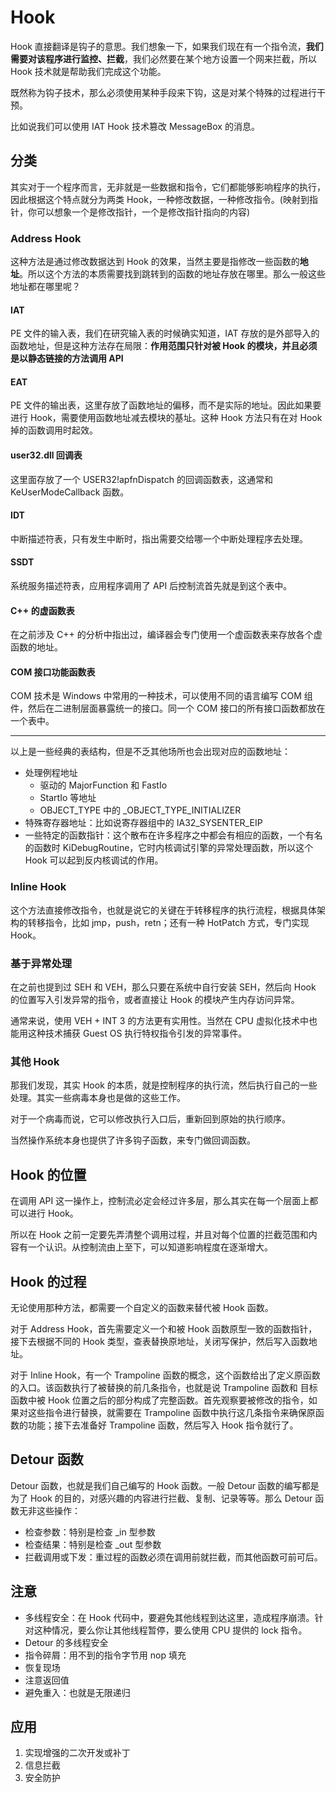 # Hook

Hook 直接翻译是钩子的意思。我们想象一下，如果我们现在有一个指令流，**我们需要对该程序进行监控、拦截**，我们必然要在某个地方设置一个网来拦截，所以 Hook 技术就是帮助我们完成这个功能。

既然称为钩子技术，那么必须使用某种手段来下钩，这是对某个特殊的过程进行干预。

比如说我们可以使用 IAT Hook 技术篡改 MessageBox 的消息。

## 分类

其实对于一个程序而言，无非就是一些数据和指令，它们都能够影响程序的执行，因此根据这个特点就分为两类 Hook，一种修改数据，一种修改指令。(映射到指针，你可以想象一个是修改指针，一个是修改指针指向的内容)

### Address Hook

这种方法是通过修改数据达到 Hook 的效果，当然主要是指修改一些函数的**地址**。所以这个方法的本质需要找到跳转到的函数的地址存放在哪里。那么一般这些地址都在哪里呢？

#### IAT

PE 文件的输入表，我们在研究输入表的时候确实知道，IAT 存放的是外部导入的函数地址，但是这种方法存在局限：**作用范围只针对被 Hook 的模块，并且必须是以静态链接的方法调用 API**

#### EAT

PE 文件的输出表，这里存放了函数地址的偏移，而不是实际的地址。因此如果要进行 Hook，需要使用函数地址减去模块的基址。这种 Hook 方法只有在对 Hook 掉的函数调用时起效。

#### user32.dll 回调表

这里面存放了一个 USER32!apfnDispatch 的回调函数表，这通常和 KeUserModeCallback 函数。

#### IDT

中断描述符表，只有发生中断时，指出需要交给哪一个中断处理程序去处理。

#### SSDT

系统服务描述符表，应用程序调用了 API 后控制流首先就是到这个表中。

#### C++ 的虚函数表

在之前涉及 C++ 的分析中指出过，编译器会专门使用一个虚函数表来存放各个虚函数的地址。

#### COM 接口功能函数表

COM 技术是 Windows 中常用的一种技术，可以使用不同的语言编写 COM 组件，然后在二进制层面暴露统一的接口。同一个 COM 接口的所有接口函数都放在一个表中。

---

以上是一些经典的表结构，但是不乏其他场所也会出现对应的函数地址：

* 处理例程地址
  * 驱动的 MajorFunction 和 FastIo
  * StartIo 等地址
  * OBJECT_TYPE 中的 _OBJECT_TYPE_INITIALIZER
* 特殊寄存器地址：比如说寄存器组中的 IA32_SYSENTER_EIP
* 一些特定的函数指针：这个散布在许多程序之中都会有相应的函数，一个有名的函数时 KiDebugRoutine，它时内核调试引擎的异常处理函数，所以这个 Hook 可以起到反内核调试的作用。

### Inline Hook

这个方法直接修改指令，也就是说它的关键在于转移程序的执行流程，根据具体架构的转移指令，比如 jmp，push，retn；还有一种 HotPatch 方式，专门实现 Hook。

### 基于异常处理

在之前也提到过 SEH 和 VEH，那么只要在系统中自行安装 SEH，然后向 Hook 的位置写入引发异常的指令，或者直接让 Hook 的模块产生内存访问异常。

通常来说，使用 VEH + INT 3 的方法更有实用性。当然在 CPU 虚拟化技术中也能用这种技术捕获 Guest OS 执行特权指令引发的异常事件。

### 其他 Hook

那我们发现，其实 Hook 的本质，就是控制程序的执行流，然后执行自己的一些处理。其实一些病毒本身也是做的这些工作。

对于一个病毒而说，它可以修改执行入口后，重新回到原始的执行顺序。

当然操作系统本身也提供了许多钩子函数，来专门做回调函数。

## Hook 的位置

在调用 API 这一操作上，控制流必定会经过许多层，那么其实在每一个层面上都可以进行 Hook。

所以在 Hook 之前一定要先弄清整个调用过程，并且对每个位置的拦截范围和内容有一个认识。从控制流由上至下，可以知道影响程度在逐渐增大。

## Hook 的过程

无论使用那种方法，都需要一个自定义的函数来替代被 Hook 函数。

对于 Address Hook，首先需要定义一个和被 Hook 函数原型一致的函数指针，接下去根据不同的 Hook 类型，查表替换原地址，关闭写保护，然后写入函数地址。

对于 Inline Hook，有一个 Trampoline 函数的概念，这个函数给出了定义原函数的入口。该函数执行了被替换的前几条指令，也就是说 Trampoline 函数和 目标函数中被 Hook 位置之后的部分构成了完整函数。首先观察要被修改的指令，如果对这些指令进行替换，就需要在 Trampoline 函数中执行这几条指令来确保原函数的功能；接下去准备好 Trampoline 函数，然后写入 Hook 指令就行了。

## Detour 函数

Detour 函数，也就是我们自己编写的 Hook 函数。一般 Detour 函数的编写都是为了 Hook 的目的，对感兴趣的内容进行拦截、复制、记录等等。那么 Detour 函数无非这些操作：

* 检查参数：特别是检查 _in 型参数
* 检查结果：特别是检查 _out 型参数
* 拦截调用或下发：重过程的函数必须在调用前就拦截，而其他函数可前可后。

## 注意

* 多线程安全：在 Hook 代码中，要避免其他线程到达这里，造成程序崩溃。针对这种情况，要么你让其他线程暂停，要么使用 CPU 提供的 lock 指令。
* Detour 的多线程安全
* 指令碎屑：用不到的指令字节用 nop 填充
* 恢复现场
* 注意返回值
* 避免重入：也就是无限递归

## 应用

1. 实现增强的二次开发或补丁
2. 信息拦截
3. 安全防护

